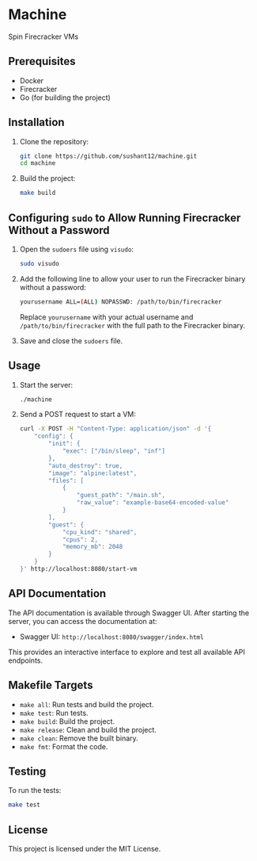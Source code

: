 # Machine

Spin Firecracker VMs

## Prerequisites

- Docker
- Firecracker
- Go (for building the project)

## Installation

1. Clone the repository:

    ```sh
    git clone https://github.com/sushant12/machine.git
    cd machine
    ```

2. Build the project:

    ```sh
    make build
    ```

## Configuring `sudo` to Allow Running Firecracker Without a Password

1. Open the `sudoers` file using `visudo`:

    ```sh
    sudo visudo
    ```

2. Add the following line to allow your user to run the Firecracker binary without a password:

    ```sh
    yourusername ALL=(ALL) NOPASSWD: /path/to/bin/firecracker
    ```

    Replace `yourusername` with your actual username and `/path/to/bin/firecracker` with the full path to the Firecracker binary.

3. Save and close the `sudoers` file.

## Usage

1. Start the server:

    ```sh
    ./machine
    ```

2. Send a POST request to start a VM:

    ```sh
    curl -X POST -H "Content-Type: application/json" -d '{
        "config": {
            "init": {
                "exec": ["/bin/sleep", "inf"]
            },
            "auto_destroy": true,
            "image": "alpine:latest",
            "files": [
                {
                    "guest_path": "/main.sh",
                    "raw_value": "example-base64-encoded-value"
                }
            ],
            "guest": {
                "cpu_kind": "shared",
                "cpus": 2,
                "memory_mb": 2048
            }
        }
    }' http://localhost:8080/start-vm
    ```

## API Documentation

The API documentation is available through Swagger UI. After starting the server, you can access the documentation at:

- Swagger UI: `http://localhost:8080/swagger/index.html`

This provides an interactive interface to explore and test all available API endpoints.

## Makefile Targets

- `make all`: Run tests and build the project.
- `make test`: Run tests.
- `make build`: Build the project.
- `make release`: Clean and build the project.
- `make clean`: Remove the built binary.
- `make fmt`: Format the code.

## Testing

To run the tests:

```sh
make test
```

## License

This project is licensed under the MIT License.

